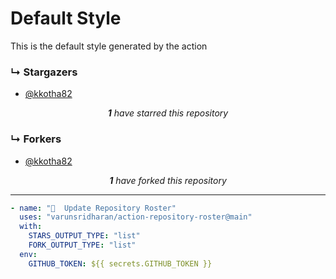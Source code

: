 # Default Style
This is the default style generated by the action

### ↳ Stargazers

<!-- REPOSITORY_STARS:START -->
<ul><li><a href="https://github.com/kkotha82" rel="nofollow">@kkotha82 <br/> </a> </li></ul><p align="center"><i><b>1</b> have starred this repository</i></p>
<!-- REPOSITORY_STARS:END -->

### ↳ Forkers

<!-- REPOSITORY_FORKS:START -->
<ul><li><a href="https://github.com/kkotha82" rel="nofollow">@kkotha82 <br/> </a> </li></ul><p align="center"><i><b>1</b> have forked this repository</i></p>
<!-- REPOSITORY_FORKS:END -->

---

```yml
- name: "🐔  Update Repository Roster"
  uses: "varunsridharan/action-repository-roster@main"
  with:
    STARS_OUTPUT_TYPE: "list"
    FORK_OUTPUT_TYPE: "list"
  env:
    GITHUB_TOKEN: ${{ secrets.GITHUB_TOKEN }}
```

